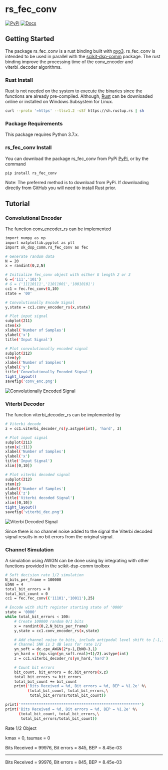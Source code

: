 # rs_fec_conv

[![PyPi](https://img.shields.io/pypi/v/rs_fec_conv.svg?style=flat-square)](https://pypi.org/project/rs_fec_conv/)
[![Docs](https://readthedocs.org/projects/rs_fec_conv/badge/?version=latest)](http://rs_fec_conv.readthedocs.io/en/latest/?badge=latest)

## Getting Started
The package rs_fec_conv is a rust binding built with [pyo3](https://github.com/PyO3/pyo3).
rs_fec_conv is intended to be used in parallel with the 
[scikit-dsp-comm](https://github.com/mwickert/scikit-dsp-comm) package.
The rust binding improve the processing time of the conv_encoder and viterbi_decoder algorithms.

### Rust Install
Rust is not needed on the system to execute the binaries since the functions are already pre-compiled.
Although, [Rust](https://www.rust-lang.org/tools/install) can be downloaded online or 
installed on Windows Subsystem for Linux.

```bash
curl --proto '=https' --tlsv1.2 -sSf https://sh.rustup.rs | sh
```
### Package Requirements
This package requires Python 3.7.x.

### rs_fec_conv Install
You can download the package rs_fec_conv from PyPi [PyPi](https://pypi.org/project/rs_fec_conv/),
or by the command
```bash
pip install rs_fec_conv
``` 

Note: The preferred method is to download from PyPi. 
If downloading directly from GitHub you will need to install Rust prior.

## Tutorial

### Convolutional Encoder
The function conv_encoder_rs can be implemented

```bash
import numpy as np
import matplotlib.pyplot as plt
import sk_dsp_comm.rs_fec_conv as fec

# Generate random data
N = 20
x = randint(0,2,N)

# Initialize fec_conv object with either G length 2 or 3
G =('111','101')
# G = ('11110111','11011001','10010101')
cc1 = fec.fec_conv(G,10)
state = '00'

# Convolutionally Encode Signal
y,state = cc1.conv_encoder_rs(x,state)

# Plot input signal
subplot(211)
stem(x)
xlabel('Number of Samples')
ylabel('x')
title('Input Signal')

# Plot convolutionally encoded signal
subplot(212)
stem(y)
xlabel('Number of Samples')
ylabel('y')
title('Convolutionally Encoded Signal')
tight_layout()
savefig('conv_enc.png')
```

![Convolutionally Encoded Signal](https://github.com/grayfox57/rs_fec_conv/blob/master/conv_enc.png)

### Viterbi Decoder
The function viterbi_decoder_rs can be implemented by
```bash
# Viterbi decode
z = cc1.viterbi_decoder_rs(y.astype(int), 'hard', 3)

# Plot input signal
subplot(211)
stem(x[:11])
xlabel('Number of Samples')
ylabel('x')
title('Input Signal')
xlim([0,10])

# Plot viterbi decoded signal
subplot(212)
stem(z)
xlabel('Number of Samples')
ylabel('z')
title('Viterbi decoded Signal')
xlim([0,10])
tight_layout()
savefig('viterbi_dec.png')
```

![Viterbi Decoded Signal](https://github.com/grayfox57/rs_fec_conv/blob/master/viterbi_dec.png)

Since there is no channel noise added to the signal the Viterbi decoded signal results
in no bit errors from the original signal.   

### Channel Simulation
A simulation using AWGN can be done using by integrating with other functions provided 
in the scikit-dsp-comm toolbox
```bash
# Soft decision rate 1/2 simulation
N_bits_per_frame = 100000
EbN0 = 4
total_bit_errors = 0
total_bit_count = 0
cc1 = fec.fec_conv(('11101','10011'),25)

# Encode with shift register starting state of '0000'
state = '0000'
while total_bit_errors < 100:
	# Create 100000 random 0/1 bits
	x = randint(0,2,N_bits_per_frame)
	y,state = cc1.conv_encoder_rs(x,state)

	# Add channel noise to bits, include antipodal level shift to [-1,1]
	# Channel SNR is 3 dB less for rate 1/2
	yn_soft = dc.cpx_AWGN(2*y-1,EbN0-3,1) 
	yn_hard = ((np.sign(yn_soft.real)+1)/2).astype(int)
	z = cc1.viterbi_decoder_rs(yn_hard,'hard')

	# Count bit errors
	bit_count, bit_errors = dc.bit_errors(x,z)
	total_bit_errors += bit_errors
	total_bit_count += bit_count
	print('Bits Received = %d, Bit errors = %d, BEP = %1.2e' %\
		  (total_bit_count, total_bit_errors,\
		   total_bit_errors/total_bit_count))

print('*****************************************************')
print('Bits Received = %d, Bit errors = %d, BEP = %1.2e' %\
	  (total_bit_count, total_bit_errors,\
	   total_bit_errors/total_bit_count))
```
   
Rate 1/2 Object

kmax =  0, taumax = 0

Bits Received = 99976, Bit errors = 845, BEP = 8.45e-03

*****************************************************

Bits Received = 99976, Bit errors = 845, BEP = 8.45e-03